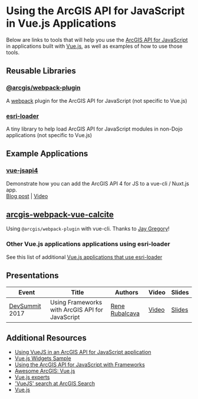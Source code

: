 # Using the ArcGIS API for JavaScript in Vue.js Applications

Below are links to tools that will help you use the [ArcGIS API for JavaScript] in applications built with [Vue.js], as well as examples of how to use those tools.

## Reusable Libraries

### [@arcgis/webpack-plugin](https://github.com/Esri/arcgis-webpack-plugin)
A [webpack](https://webpack.js.org/) plugin for the ArcGIS API for JavaScript (not specific to Vue.js)

### [esri-loader](https://github.com/Esri/esri-loader)
A tiny library to help load ArcGIS API for JavaScript modules in non-Dojo applications (not specific to Vue.js)

## Example Applications

### [vue-jsapi4](http://odoe.net/blog/arcgis-api-4-for-js-with-vue-cli-and-nuxt/)
Demonstrate how you can add the ArcGIS API 4 for JS to a vue-cli / Nuxt.js app.
<br /> [Blog post](http://odoe.net/blog/arcgis-api-4-for-js-with-vue-cli-and-nuxt/) | [Video](https://youtu.be/hqJzzgM8seo)

## [arcgis-webpack-vue-calcite](https://github.com/crackernutter/arcgis-webpack-vue-calcite)
Using `@arcgis/webpack-plugin` with vue-cli. Thanks to [Jay Gregory](https://github.com/crackernutter)!

### Other Vue.js applications applications using esri-loader
See this list of additional [Vue.js applications that use esri-loader](https://github.com/Esri/esri-loader#vuejs)

## Presentations

|Event|Title|Authors|Video|Slides|
|---|---|---|---|---|
|[DevSummit](http://www.esri.com/events/devsummit) 2017|Using Frameworks with ArcGIS API for JavaScript|[Rene Rubalcava](https://esri-es.github.io/arcgis-experts/#expert=rene-rubalcava)|[Video](https://youtu.be/dDAuLqV3DcM)|[Slides](http://proceedings.esri.com/library/userconf/devsummit17/papers/dev_int_138.pdf)|


## Additional Resources
- [Using VueJS in an ArcGIS API for JavaScript application](http://odoe.net/blog/using-vuejs-arcgis-api-javascript/)
- [Vue.js Widgets Sample](https://developers.arcgis.com/javascript/latest/sample-code/widgets-frameworks-vue/index.html)
- [Using the ArcGIS API for JavaScript with Frameworks](../)
- [Awesome ArcGIS: Vue.js ](https://esri-es.github.io/awesome-arcgis/front-end/technologies/vuejs/)
- [Vue.js experts](https://esri-es.github.io/arcgis-experts/?topic=Vue)
- ['VueJS' search at ArcGIS Search](https://esri-es.github.io/arcgis-search/?search=vuejs)
- [Vue.js]

[ArcGIS API for JavaScript]:https://developers.arcgis.com/javascript/
[Vue.js]:https://vuejs.org/

